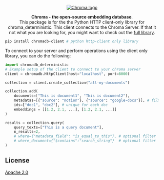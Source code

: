 <p align="center">
  <a href="https://trychroma.com"><img src="https://user-images.githubusercontent.com/891664/227103090-6624bf7d-9524-4e05-9d2c-c28d5d451481.png" alt="Chroma logo"></a>
</p>

<p align="center">
    <b>Chroma - the open-source embedding database</b>. <br />
    This package is for the the Python HTTP client-only library for chroma_deterministic. This client connects to the Chroma Server. If that it not what you are looking for, you might want to check out the <a href="https://github.com/chroma-core/chroma ">full library</a>.
</p>


```bash
pip install chromadb-client # python http-client only library
```

To connect to your server and perform operations using the client only library, you can do the following:

```python
import chromadb_deterministic
# Example setup of the client to connect to your chroma server
client = chromadb.HttpClient(host="localhost", port=8000)

collection = client.create_collection("all-my-documents")

collection.add(
    documents=["This is document1", "This is document2"],
    metadatas=[{"source": "notion"}, {"source": "google-docs"}], # filter on these!
    ids=["doc1", "doc2"], # unique for each doc
    embeddings = [[1.2, 2.1, ...], [1.2, 2.1, ...]]
)

results = collection.query(
    query_texts=["This is a query document"],
    n_results=2,
    # where={"metadata_field": "is_equal_to_this"}, # optional filter
    # where_document={"$contains":"search_string"}  # optional filter
)
```
## License

[Apache 2.0](./LICENSE)
